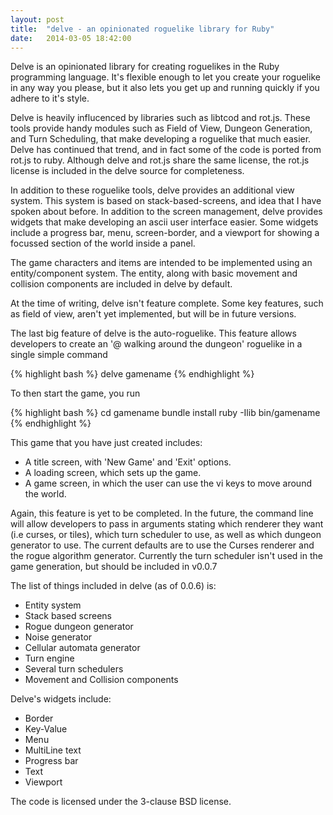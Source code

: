 ```yaml
---
layout: post
title:  "delve - an opinionated roguelike library for Ruby"
date:   2014-03-05 18:42:00
---
```


Delve is an opinionated library for creating roguelikes in the Ruby programming language. It's flexible enough to let you create your roguelike in any way you please, but it also lets you get up and running quickly if you adhere to it's style.

Delve is heavily influcenced by libraries such as libtcod and rot.js. These tools provide handy modules such as Field of View, Dungeon Generation, and Turn Scheduling, that make developing a roguelike that much easier. Delve has continued that trend, and in fact some of the code is ported from rot.js to ruby. Although delve and rot.js share the same license, the rot.js license is included in the delve source for completeness.

In addition to these roguelike tools, delve provides an additional view system. This system is based on stack-based-screens, and idea that I have spoken about before. In addition to the screen management, delve provides widgets that make developing an ascii user interface easier. Some widgets include a progress bar, menu, screen-border, and a viewport for showing a focussed section of the world inside a panel.

The game characters and items are intended to be implemented using an entity/component system. The entity, along with basic movement and collision components are included in delve by default.

At the time of writing, delve isn't feature complete. Some key features, such as field of view, aren't yet implemented, but will be in future versions.

The last big feature of delve is the auto-roguelike. This feature allows developers to create an '@ walking around the dungeon' roguelike in a single simple command

{% highlight bash %}
delve gamename
{% endhighlight %}

To then start the game, you run

{% highlight bash %}
cd gamename
bundle install
ruby -Ilib bin/gamename
{% endhighlight %}

This game that you have just created includes:

* A title screen, with 'New Game' and 'Exit' options.
* A loading screen, which sets up the game.
* A game screen, in which the user can use the vi keys to move around the world.

Again, this feature is yet to be completed. In the future, the command line will allow developers to pass in arguments stating which renderer they want (i.e curses, or tiles), which turn scheduler to use, as well as which dungeon generator to use. The current defaults are to use the Curses renderer and the rogue algorithm generator. Currently the turn scheduler isn't used in the game generation, but should be included in v0.0.7

The list of things included in delve (as of 0.0.6) is:

* Entity system
* Stack based screens
* Rogue dungeon generator
* Noise generator
* Cellular automata generator
* Turn engine
* Several turn schedulers
* Movement and Collision components

Delve's widgets include:

* Border
* Key-Value
* Menu
* MultiLine text
* Progress bar
* Text
* Viewport

The code is licensed under the 3-clause BSD license.
